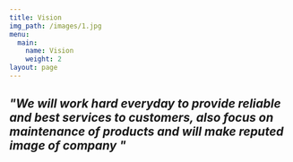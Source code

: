 ```yaml
---
title: Vision
img_path: /images/1.jpg
menu:
  main:
    name: Vision
    weight: 2
layout: page
---
```

## _**"We will work hard everyday to provide reliable and best services to customers, also focus on maintenance of products and will make reputed image of company "**_
